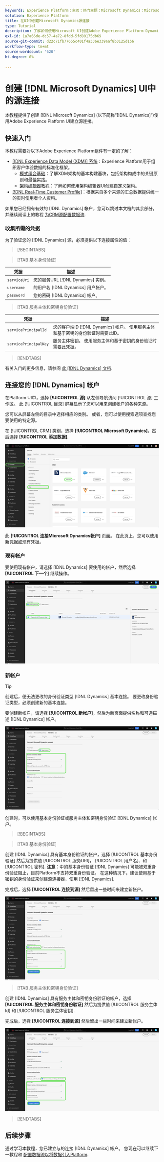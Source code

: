 ```yaml
---
keywords: Experience Platform；主页；热门主题；Microsoft Dynamics；Microsoft Dynamics；Dynamics；Dynamics
solution: Experience Platform
title: 在UI中创建Microsoft Dynamics源连接
type: Tutorial
description: 了解如何使用Microsoft UI创建Adobe Experience Platform Dynamics源连接。
exl-id: 1a7a66de-dc57-4a72-8fdd-5fd80175db69
source-git-commit: d22c71fb77655c401f4a336e339aaf8b3125d1b6
workflow-type: tm+mt
source-wordcount: '620'
ht-degree: 0%

---
```


# 创建 [!DNL Microsoft Dynamics] UI中的源连接

本教程提供了创建 [!DNL Microsoft Dynamics] (以下简称“[!DNL Dynamics]“)使用Adobe Experience Platform UI建立源连接。

## 快速入门

本教程需要对以下Adobe Experience Platform组件有一定的了解：

* [[!DNL Experience Data Model (XDM)] 系统](../../../../../xdm/home.md)：Experience Platform用于组织客户体验数据的标准化框架。
   * [模式组合基础](../../../../../xdm/schema/composition.md)：了解XDM架构的基本构建基块，包括架构构成中的关键原则和最佳实践。
   * [架构编辑器教程](../../../../../xdm/tutorials/create-schema-ui.md)：了解如何使用架构编辑器UI创建自定义架构。
* [[!DNL Real-Time Customer Profile]](../../../../../profile/home.md)：根据来自多个来源的汇总数据提供统一的实时使用者个人资料。

如果您已经拥有有效的 [!DNL Dynamics] 帐户，您可以跳过本文档的其余部分，并继续阅读上的教程 [为CRM源配置数据流](../../dataflow/crm.md).

### 收集所需的凭据

为了验证您的 [!DNL Dynamics] 源，必须提供以下连接属性的值：

>[!BEGINTABS]

>[!TAB 基本身份验证]

| 凭据 | 描述 |
| --- | --- |
| `serviceUri` | 您的服务URL [!DNL Dynamics] 实例。 |
| `username` | 的用户名 [!DNL Dynamics] 用户帐户。 |
| `password` | 您的密码 [!DNL Dynamics] 帐户。 |

>[!TAB 服务主体和密钥身份验证]

| 凭据 | 描述 |
| --- | --- |
| `servicePrincipalId` | 您的客户端ID [!DNL Dynamics] 帐户。 使用服务主体和基于密钥的身份验证时需要此ID。 |
| `servicePrincipalKey` | 服务主体密钥。 使用服务主体和基于密钥的身份验证时需要此凭据。 |

>[!ENDTABS]

有关入门的更多信息，请参阅 [此 [!DNL Dynamics] 文档](https://docs.microsoft.com/en-us/powerapps/developer/common-data-service/authenticate-oauth).

## 连接您的 [!DNL Dynamics] 帐户

在Platform UI中，选择 **[!UICONTROL 源]** 从左侧导航访问 [!UICONTROL 源] 工作区。 此 [!UICONTROL 目录] 屏幕显示了您可以用来创建帐户的各种来源。

您可以从屏幕左侧的目录中选择相应的类别。 或者，您可以使用搜索选项查找您要使用的特定源。

在 [!UICONTROL CRM] 类别，选择 **[!UICONTROL Microsoft Dynamics]**，然后选择 **[!UICONTROL 添加数据]**.

![选择了Microsoft Dynamics的源目录。](../../../../images/tutorials/create/ms-dynamics/catalog.png)

此 **[!UICONTROL 连接Microsoft Dynamics帐户]** 页面。 在此页上，您可以使用新凭据或现有凭据。

### 现有帐户

要使用现有帐户，请选择 [!DNL Dynamics] 要使用的帐户，然后选择 **[!UICONTROL 下一个]** 继续操作。

![现有帐户界面。](../../../../images/tutorials/create/ms-dynamics/existing.png)

### 新帐户

>[!TIP]
>
>创建后，便无法更改的身份验证类型 [!DNL Dynamics] 基本连接。 要更改身份验证类型，必须创建新的基本连接。

要创建新帐户，请选择 **[!UICONTROL 新帐户]**，然后为新页面提供名称和可选描述 [!DNL Dynamics] 帐户。

![新的帐户创建界面。](../../../../images/tutorials/create/ms-dynamics/new.png)

创建时，可以使用基本身份验证或服务主体和密钥身份验证 [!DNL Dynamics] 帐户。

>[!BEGINTABS]

>[!TAB 基本身份验证]

创建 [!DNL Dynamics] 具有基本身份验证的帐户，选择 [!UICONTROL 基本身份验证] 然后为提供值 [!UICONTROL 服务URI]， [!UICONTROL 用户名]、和 [!UICONTROL 密码]. **注意**：中的基本身份验证 [!DNL Dynamics] 可能被双重身份验证阻止，目前Platform不支持双重身份验证。 在这种情况下，建议使用基于密钥的身份验证来创建源连接器，使用 [!DNL Dynamics].

完成后，选择 **[!UICONTROL 连接到源]** 然后留出一些时间来建立新帐户。

![基本身份验证界面。](../../../../images/tutorials/create/ms-dynamics/basic-authentication.png)

>[!TAB 服务主体和密钥身份验证]

创建 [!DNL Dynamics] 具有服务主体和密钥身份验证的帐户，选择 **[!UICONTROL 服务主体和密钥身份验证]** 然后为提供值 [!UICONTROL 服务主体Id] 和 [!UICONTROL 服务主体密钥].

完成后，选择 **[!UICONTROL 连接到源]** 然后留出一些时间来建立新帐户。

![服务主体密钥身份验证接口。](../../../../images/tutorials/create/ms-dynamics/service-principal.png)

>[!ENDTABS]

## 后续步骤

通过学习本教程，您已建立与的连接 [!DNL Dynamics] 帐户。 您现在可以继续下一教程和 [配置数据流以将数据引入Platform](../../dataflow/crm.md).
